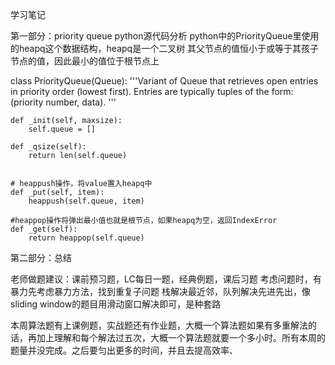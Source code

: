 学习笔记

第一部分：priority queue python源代码分析
python中的PriorityQueue里使用的heapq这个数据结构，heapq是一个二叉树
其父节点的值恒小于或等于其孩子节点的值，因此最小的值位于根节点上

class PriorityQueue(Queue):
    '''Variant of Queue that retrieves open entries in priority order (lowest first).
    Entries are typically tuples of the form:  (priority number, data).
    '''

    def _init(self, maxsize):
        self.queue = []

    def _qsize(self):
        return len(self.queue)
    
    
    # heappush操作，将value置入heapq中
    def _put(self, item):
        heappush(self.queue, item)
    
    #heappop操作将弹出最小值也就是根节点，如果heapq为空，返回IndexError
    def _get(self):
        return heappop(self.queue)
 
第二部分：总结

老师做题建议：课前预习题，LC每日一题，经典例题，课后习题
考虑问题时，有暴力先考虑暴力方法，找到重复子问题
栈解决最近邻，队列解决先进先出，像sliding window的题目用滑动窗口解决即可，是种套路

本周算法题有上课例题，实战题还有作业题，大概一个算法题如果有多重解法的话，再加上理解和每个解法过五次，大概一个算法题就要一个多小时。所有本周的题量并没完成。之后要匀出更多的时间，并且去提高效率、
